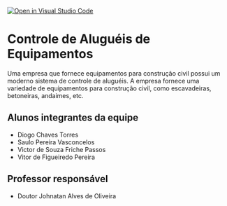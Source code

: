 [![Open in Visual Studio Code](https://classroom.github.com/assets/open-in-vscode-718a45dd9cf7e7f842a935f5ebbe5719a5e09af4491e668f4dbf3b35d5cca122.svg)](https://classroom.github.com/online_ide?assignment_repo_id=11877608&assignment_repo_type=AssignmentRepo)
# Controle de Aluguéis de Equipamentos

Uma empresa que fornece equipamentos para construção civil possui um moderno sistema de controle de
aluguéis. A empresa fornece uma variedade de equipamentos para construção civil, como
escavadeiras, betoneiras, andaimes, etc.

## Alunos integrantes da equipe

* Diogo Chaves Torres
* Saulo Pereira Vasconcelos
* Victor de Souza Friche Passos
* Vitor de Figueiredo Pereira

## Professor responsável 

* Doutor Johnatan Alves de Oliveira


